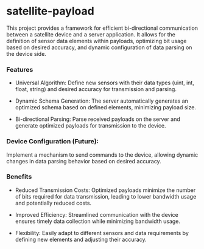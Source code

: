# satellite-payload

This project provides a framework for efficient bi-directional communication between a satellite device and a server application. It allows for the definition of sensor data elements within payloads, optimizing bit usage based on desired accuracy, and dynamic configuration of data parsing on the device side.

### Features

- Universal Algorithm: Define new sensors with their data types (uint, int, float, string) and desired accuracy for transmission and parsing.

- Dynamic Schema Generation: The server automatically generates an optimized schema based on defined elements, minimizing payload size.

- Bi-directional Parsing: Parse received payloads on the server and generate optimized payloads for transmission to the device.

### Device Configuration (Future): 

Implement a mechanism to send commands to the device, allowing dynamic changes in data parsing behavior based on desired accuracy.

### Benefits

- Reduced Transmission Costs: Optimized payloads minimize the number of bits required for data transmission, leading to lower bandwidth usage and potentially reduced costs.

- Improved Efficiency: Streamlined communication with the device ensures timely data collection while minimizing bandwidth usage.

- Flexibility: Easily adapt to different sensors and data requirements by defining new elements and adjusting their accuracy.
